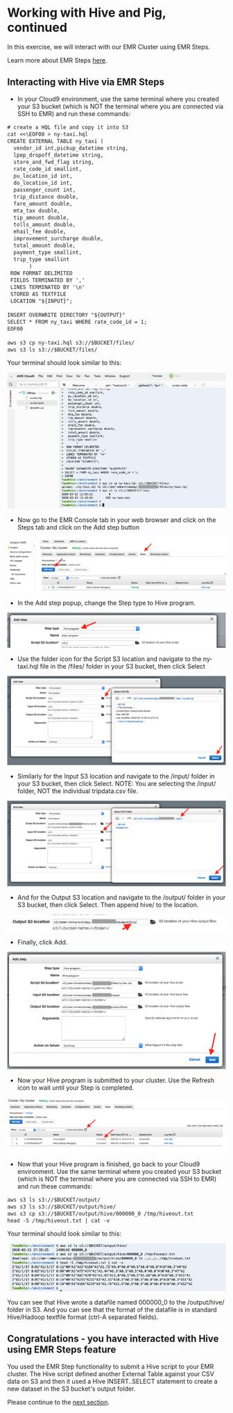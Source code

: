 # Working with Hive and Pig, continued

In this exercise, we will interact with our EMR Cluster using EMR Steps.

Learn more about EMR Steps [here](https://docs.aws.amazon.com/emr/latest/ManagementGuide/emr-overview.html#emr-overview-data-processing).

## Interacting with Hive via EMR Steps

* In your Cloud9 environment, use the same terminal where you created your S3 bucket (which is NOT the terminal where you are connected via SSH to EMR) and run these commands:

```
# create a HQL file and copy it into S3
cat <<\EOF00 > ny-taxi.hql
CREATE EXTERNAL TABLE ny_taxi (
  vendor_id int,pickup_datetime string,
  lpep_dropoff_datetime string,
  store_and_fwd_flag string,
  rate_code_id smallint,
  pu_location_id int,
  do_location_id int,
  passenger_count int,
  trip_distance double,
  fare_amount double,
  mta_tax double,
  tip_amount double,
  tolls_amount double,
  ehail_fee double,
  improvement_surcharge double,
  total_amount double,
  payment_type smallint,
  trip_type smallint
       )
 ROW FORMAT DELIMITED
 FIELDS TERMINATED BY ','
 LINES TERMINATED BY '\n'
 STORED AS TEXTFILE
 LOCATION "${INPUT}";

INSERT OVERWRITE DIRECTORY "${OUTPUT}"
SELECT * FROM ny_taxi WHERE rate_code_id = 1;
EOF00

aws s3 cp ny-taxi.hql s3://$BUCKET/files/
aws s3 ls s3://$BUCKET/files/

```

Your terminal should look similar to this:

![screenshot](images/H7.png)

* Now go to the EMR Console tab in your web browser and click on the Steps tab and click on the Add step button

![screenshot](images/H8.png)

* In the Add step popup, change the Step type to Hive program.

![screenshot](images/H9.png)

* Use the folder icon for the Script S3 location and navigate to the ny-taxi.hql file in the /files/ folder in your S3 bucket, then click Select

![screenshot](images/H10.png)

* Similarly for the Input S3 location and navigate to the /input/ folder in your S3 bucket, then click Select.  NOTE: You are selecting the /input/ folder, NOT the individual tripdata.csv file.

![screenshot](images/H11.png)

* And for the Output S3 location and navigate to the /output/ folder in your S3 bucket, then click Select.  Then append hive/ to the location.

![screenshot](images/H12.png)

* Finally, click Add.

![screenshot](images/H13.png)

* Now your Hive program is submitted to your cluster.  Use the Refresh icon to wait until your Step is completed.

![screenshot](images/H14.png)

* Now that your Hive program is finished, go back to your Cloud9 environment.  Use the same terminal where you created your S3 bucket (which is NOT the terminal where you are connected via SSH to EMR) and run these commands:

```
aws s3 ls s3://$BUCKET/output/
aws s3 ls s3://$BUCKET/output/hive/
aws s3 cp s3://$BUCKET/output/hive/000000_0 /tmp/hiveout.txt
head -5 /tmp/hiveout.txt | cat -v

```
Your terminal should look similar to this:

![screenshot](images/H15.png)

You can see that Hive wrote a datafile named 000000_0 to the /output/hive/ folder in S3.  And you can see that the format of the datafile is in standard Hive/Hadoop textfile format (ctrl-A separated fields).

## Congratulations - you have interacted with Hive using EMR Steps feature
You used the EMR Step functionality to submit a Hive script to your EMR cluster.  The Hive script defined another External Table against your CSV data on S3 and then it used a Hive INSERT..SELECT statement to create a new dataset in the S3 bucket's output folder.

Please continue to the [next section](L2d-PigStep.md).
